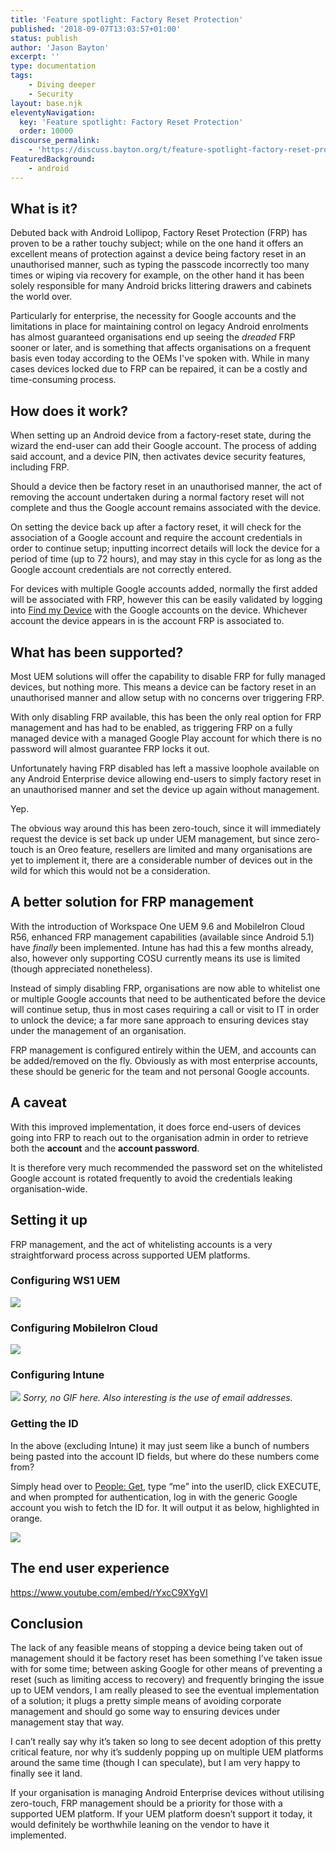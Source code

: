 ```yaml
---
title: 'Feature spotlight: Factory Reset Protection'
published: '2018-09-07T13:03:57+01:00'
status: publish
author: 'Jason Bayton'
excerpt: ''
type: documentation
tags: 
    - Diving deeper
    - Security
layout: base.njk
eleventyNavigation:
  key: 'Feature spotlight: Factory Reset Protection'
  order: 10000
discourse_permalink:
    - 'https://discuss.bayton.org/t/feature-spotlight-factory-reset-protection/183'
FeaturedBackground:
    - android
---
```

## What is it?

Debuted back with Android Lollipop, Factory Reset Protection (FRP) has proven to be a rather touchy subject; while on the one hand it offers an excellent means of protection against a device being factory reset in an unauthorised manner, such as typing the passcode incorrectly too many times or wiping via recovery for example, on the other hand it has been solely responsible for many Android bricks littering drawers and cabinets the world over.

Particularly for enterprise, the necessity for Google accounts and the limitations in place for maintaining control on legacy Android enrolments has almost guaranteed organisations end up seeing the _dreaded_ FRP sooner or later, and is something that affects organisations on a frequent basis even today according to the OEMs I've spoken with. While in many cases devices locked due to FRP can be repaired, it can be a costly and time-consuming process.

## How does it work?

When setting up an Android device from a factory-reset state, during the wizard the end-user can add their Google account. The process of adding said account, and a device PIN, then activates device security features, including FRP.

Should a device then be factory reset in an unauthorised manner, the act of removing the account undertaken during a normal factory reset will not complete and thus the Google account remains associated with the device.

On setting the device back up after a factory reset, it will check for the association of a Google account and require the account credentials in order to continue setup; inputting incorrect details will lock the device for a period of time (up to 72 hours), and may stay in this cycle for as long as the Google account credentials are not correctly entered.

For devices with multiple Google accounts added, normally the first added will be associated with FRP, however this can be easily validated by logging into [Find my Device](https://www.google.com/android/find) with the Google accounts on the device. Whichever account the device appears in is the account FRP is associated to.

## What has been supported?

Most UEM solutions will offer the capability to disable FRP for fully managed devices, but nothing more. This means a device can be factory reset in an unauthorised manner and allow setup with no concerns over triggering FRP.

With only disabling FRP available, this has been the only real option for FRP management and has had to be enabled, as triggering FRP on a fully managed device with a managed Google Play account for which there is no password will almost guarantee FRP locks it out.

Unfortunately having FRP disabled has left a massive loophole available on any Android Enterprise device allowing end-users to simply factory reset in an unauthorised manner and set the device up again without management.

Yep.

The obvious way around this has been zero-touch, since it will immediately request the device is set back up under UEM management, but since zero-touch is an Oreo feature, resellers are limited and many organisations are yet to implement it, there are a considerable number of devices out in the wild for which this would not be a consideration.

## A better solution for FRP management

With the introduction of Workspace One UEM 9.6 and MobileIron Cloud R56, enhanced FRP management capabilities (available since Android 5.1) have *finally* been implemented. Intune has had this a few months already, also, however only supporting COSU currently means its use is limited (though appreciated nonetheless).

Instead of simply disabling FRP, organisations are now able to whitelist one or multiple Google accounts that need to be authenticated before the device will continue setup, thus in most cases requiring a call or visit to IT in order to unlock the device; a far more sane approach to ensuring devices stay under the management of an organisation.

FRP management is configured entirely within the UEM, and accounts can be added/removed on the fly. Obviously as with most enterprise accounts, these should be generic for the team and not personal Google accounts.

## A caveat

With this improved implementation, it does force end-users of devices going into FRP to reach out to the organisation admin in order to retrieve both the **account** and the **account password**. 

It is therefore very much recommended the password set on the whitelisted Google account is rotated frequently to avoid the credentials leaking organisation-wide.

## Setting it up

FRP management, and the act of whitelisting accounts is a very straightforward process across supported UEM platforms.

### Configuring WS1 UEM

![](https://r2_worker.bayton.workers.dev/uploads/2018/09/2018-09-06-12.46.44.gif)

### Configuring MobileIron Cloud

![](https://r2_worker.bayton.workers.dev/uploads/2018/09/2018-09-06-12.51.53.gif)

### Configuring Intune

![](https://r2_worker.bayton.workers.dev/uploads/2018/09/image-2.png)
*Sorry, no GIF here. Also interesting is the use of email addresses.*

### Getting the ID

In the above (excluding Intune) it may just seem like a bunch of numbers being pasted into the account ID fields, but where do these numbers come from?

Simply head over to [People: Get](https://developers.google.com/people/api/rest/v1/people/get), type “me” into the userID, click EXECUTE, and when prompted for authentication, log in with the generic Google account you wish to fetch the ID for. It will output it as below, highlighted in orange.

![](https://r2_worker.bayton.workers.dev/uploads/2018/09/image-1.png)

## The end user experience

https://www.youtube.com/embed/rYxcC9XYgVI

## Conclusion

The lack of any feasible means of stopping a device being taken out of management should it be factory reset has been something I’ve taken issue with for some time; between asking Google for other means of preventing a reset (such as limiting access to recovery) and frequently bringing the issue up to UEM vendors, I am really pleased to see the eventual implementation of a solution; it plugs a pretty simple means of avoiding corporate management and should go some way to ensuring devices under management stay that way.

I can’t really say why it’s taken so long to see decent adoption of this pretty critical feature, nor why it’s suddenly popping up on multiple UEM platforms around the same time (though I can speculate), but I am very happy to finally see it land.

If your organisation is managing Android Enterprise devices without utilising zero-touch, FRP management should be a priority for those with a supported UEM platform. If your UEM platform doesn’t support it today, it would definitely be worthwhile leaning on the vendor to have it implemented.
